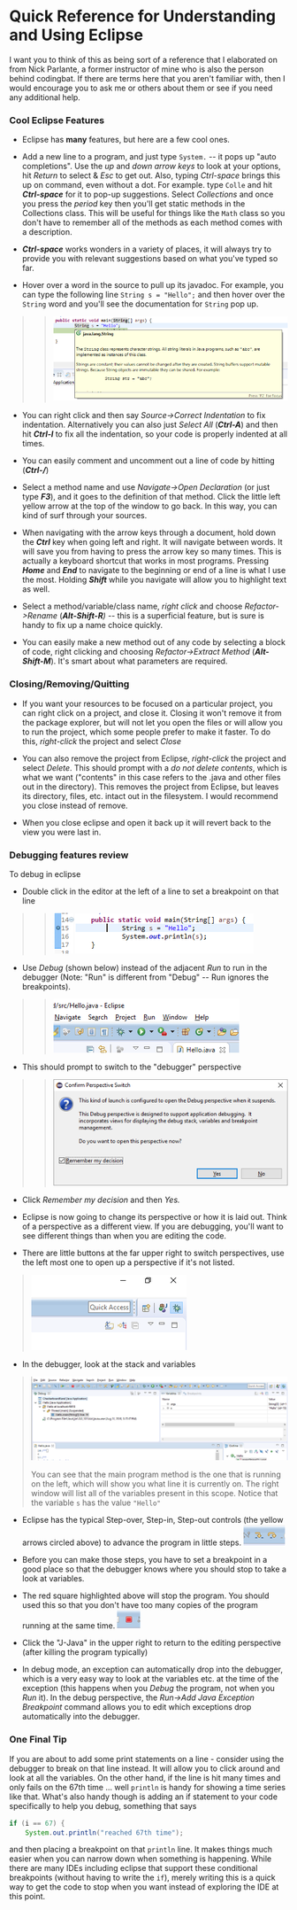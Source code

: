 # Quick Reference for Understanding and Using Eclipse

I want you to think of this as being sort of a reference that I
elaborated on from Nick Parlante, a former instructor of mine who is
also the person behind codingbat. If there are terms here that you
aren't familiar with, then I would encourage you to ask me or others
about them or see if you need any additional help.

### Cool Eclipse Features 

  - Eclipse has **many** features, but here are a few cool ones.

  - Add a new line to a program, and just type ```System.``` -- it pops up
    "auto completions". Use the *up* and *down arrow keys* to look at
    your options, hit *Return* to select & *Esc* to get out. Also,
    typing *Ctrl-space* brings this up on command, even without a dot.
    For example. type ```Colle``` and hit ***Ctrl-space*** for it to pop-up
    suggestions. Select *Collections* and once you press the *period*
    key then you'll get static methods in the Collections class. This
    will be useful for things like the ```Math``` class so you don't have to
    remember all of the methods as each method comes with a description.

  - ***Ctrl-space*** works wonders in a variety of places, it will
    always try to provide you with relevant suggestions based on what
    you've typed so far.

  - Hover over a word in the source to pull up its javadoc. For example,
    you can type the following line ```String s = "Hello";``` and then hover
    over the ```String``` word and you'll see the documentation for ```String```
    pop up.

>> ![](eclipseloot/media/image1.png)

  - You can right click and then say *Source-\>Correct Indentation* to
    fix indentation. Alternatively you can also just *Select All*
    (***Ctrl-A***) and then hit ***Ctrl-I*** to fix all the indentation,
    so your code is properly indented at all times.

  - You can easily comment and uncomment out a line of code by hitting
    (***Ctrl-/***)

  - Select a method name and use *Navigate-\>Open Declaration* (or just
    type ***F3***), and it goes to the definition of that method. Click
    the little left yellow arrow at the top of the window to go back. In
    this way, you can kind of surf through your sources.

  - When navigating with the arrow keys through a document, hold down
    the ***Ctrl*** key when going left and right. It will navigate
    between words. It will save you from having to press the arrow key
    so many times. This is actually a keyboard shortcut that works in
    most programs. Pressing ***Home*** and ***End*** to navigate to the
    beginning or end of a line is what I use the most. Holding
    ***Shift*** while you navigate will allow you to highlight text as
    well.

  - Select a method/variable/class name, *right click* and choose
    *Refactor-\>Rename* (***Alt-Shift-R**)* -- this is a superficial
    feature, but is sure is handy to fix up a name choice quickly.

  - You can easily make a new method out of any code by selecting a
    block of code, right clicking and choosing *Refactor-\>Extract
    Method* (***Alt-Shift-M***). It's smart about what parameters are
    required.

### 

### Closing/Removing/Quitting 

  - If you want your resources to be focused on a particular project,
    you can right click on a project, and close it. Closing it won't
    remove it from the package explorer, but will not let you open the
    files or will allow you to run the project, which some people prefer
    to make it faster. To do this, *right-click* the project and select
    *Close*

  - You can also remove the project from Eclipse, *right-click* the
    project and select *Delete*. This should prompt with a *do not
    delete contents*, which is what we want ("contents" in this case
    refers to the .java and other files out in the directory). This
    removes the project from Eclipse, but leaves its directory, files,
    etc. intact out in the filesystem. I would recommend you close
    instead of remove.

  - When you close eclipse and open it back up it will revert back to
    the view you were last in.

### Debugging features review

To debug in eclipse

  - Double click in the editor at the left of a line to set a breakpoint
    on that line

>> ![](eclipseloot/media/image2.png)

  - Use *Debug* (shown below) instead of the adjacent *Run* to run in
    the debugger (Note: "Run" is different from "Debug" -- Run ignores
    the breakpoints).

>> ![](eclipseloot/media/image3.png)

  - This should prompt to switch to the "debugger" perspective

>> ![](eclipseloot/media/image5.png)

  - Click *Remember my decision* and then *Yes.*

  - Eclipse is now going to change its perspective or how it is laid
    out. Think of a perspective as a different view. If you are
    debugging, you'll want to see different things than when you are
    editing the code.

  - There are little buttons at the far upper right to switch
    perspectives, use the left most one to open up a perspective if it's
    not listed.

> ![](eclipseloot/media/image6.png)

  - In the debugger, look at the stack and variables

> ![](eclipseloot/media/image7.png)
> 
> You can see that the main program method is the one that is running on
> the left, which will show you what line it is currently on. The right
> window will list all of the variables present in this scope. Notice
> that the variable ```s``` has the value ```"Hello"```

  - Eclipse has the typical Step-over, Step-in, Step-out controls (the
    yellow arrows circled above) to advance the program in little steps.
    ![](eclipseloot/media/image8.png)

  - Before you can make those steps, you have to set a breakpoint in a
    good place so that the debugger knows where you should stop to take
    a look at variables.

  - The red square highlighted above will stop the program. You should
    used this so that you don't have too many copies of the program
    running at the same time. ![](eclipseloot/media/image9.png)

  - Click the "J-Java" in the upper right to return to the editing
    perspective (after killing the program typically)

  - In debug mode, an exception can automatically drop into the
    debugger, which is a very easy way to look at the variables etc. at
    the time of the exception (this happens when you *Debug* the
    program, not when you *Run* it). In the debug perspective, the
    *Run-\>Add Java Exception Breakpoint* command allows you to edit
    which exceptions drop automatically into the debugger.

### One Final Tip
If you are about to add some print statements on a line - consider using the debugger to break on that line instead. It will allow you to click around and look at all the variables. On the other hand, if the line is hit many times and only fails on the 67th time ... well ```println``` is handy for showing a time series like that. What's also handy though is adding an if statement to your code specifically to help you debug, something that says

```java
if (i == 67) {
    System.out.println("reached 67th time");
```

and then placing a breakpoint on that ```println``` line. It makes things much easier
when you can narrow down when something is happening.  While there are many IDEs including eclipse that support these conditional breakpoints (without having to write the ```if```), merely writing this is a quick way to get the code to stop when you want instead of exploring the IDE at this point. 

###

